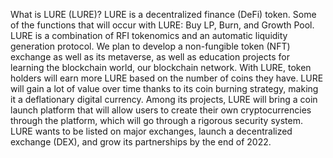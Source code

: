 What is LURE (LURE)?
LURE is a decentralized finance (DeFi) token. Some of the functions that will occur with LURE: Buy LP, Burn, and Growth Pool.
LURE is a combination of RFI tokenomics and an automatic liquidity generation protocol. We plan to develop a non-fungible token (NFT) exchange as well as its metaverse, as well as education projects for learning the blockchain world, our blockchain network. With LURE, token holders will earn more LURE based on the number of coins they have. LURE will gain a lot of value over time thanks to its coin burning strategy, making it a deflationary digital currency.
Among its projects, LURE will bring a coin launch platform that will allow users to create their own cryptocurrencies through the platform, which will go through a rigorous security system. LURE wants to be listed on major exchanges, launch a decentralized exchange (DEX), and grow its partnerships by the end of 2022.

